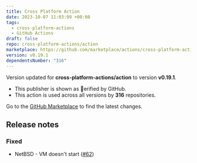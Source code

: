 ```yaml
---
title: Cross Platform Action
date: 2023-10-07 11:03:09 +00:00
tags:
  - cross-platform-actions
  - GitHub Actions
draft: false
repo: cross-platform-actions/action
marketplace: https://github.com/marketplace/actions/cross-platform-action
version: v0.19.1
dependentsNumber: "316"
---
```



Version updated for **cross-platform-actions/action** to version **v0.19.1**.
- This publisher is shown as erified by GitHub.
- This action is used across all versions by **316** repositories.

Go to the [GitHub Marketplace](https://github.com/marketplace/actions/cross-platform-action) to find the latest changes.

## Release notes

### Fixed
- NetBSD - VM doesn't start ([#62](https://github.com/cross-platform-actions/action/issues/62))
